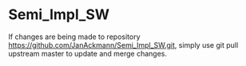 # Semi_Impl_SW
If changes are being made to repository https://github.com/JanAckmann/Semi_Impl_SW.git, simply use git pull upstream master to update and merge changes.
